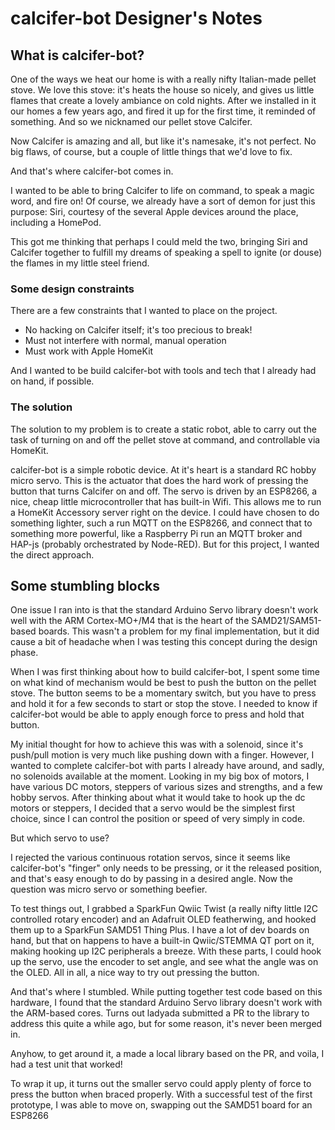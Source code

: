 # calcifer-bot Designer's Notes

## What is calcifer-bot?

One of the ways we heat our home is with a really nifty Italian-made pellet stove. We love this
stove: it's heats the house so nicely, and gives us little flames that create a lovely ambiance
on cold nights. After we installed in it our homes a few years ago, and fired it up for the first
time, it reminded of something. And so we nicknamed our pellet stove Calcifer.

Now Calcifer is amazing and all, but like it's namesake, it's not perfect. No big flaws, of course,
but a couple of little things that we'd love to fix.

And that's where calcifer-bot comes in.

I wanted to be able to bring Calcifer to life on command, to speak a magic word, and fire on!
Of course, we already have a sort of demon for just this purpose: Siri, courtesy of the several
Apple devices around the place, including a HomePod.

This got me thinking that perhaps I could meld the two, bringing Siri and Calcifer together to
fulfill my dreams of speaking a spell to ignite (or douse) the flames in my little steel friend.

### Some design constraints

There are a few constraints that I wanted to place on the project.

- No hacking on Calcifer itself; it's too precious to break!
- Must not interfere with normal, manual operation
- Must work with Apple HomeKit

And I wanted to be build calcifer-bot with tools and tech that I already had on hand, if possible. 

### The solution

The solution to my problem is to create a static robot, able to carry out the task of turning on and off
the pellet stove at command, and controllable via HomeKit.

calcifer-bot is a simple robotic device. At it's heart is a standard RC hobby micro servo. This is
the actuator that does the hard work of pressing the button that turns Calcifer on and off.
The servo is driven by an ESP8266, a nice, cheap little microcontroller that has built-in Wifi.
This allows me to run a HomeKit Accessory server right on the device. I could have chosen to do something
lighter, such a run MQTT on the ESP8266, and connect that to something more powerful, like a
Raspberry Pi run an MQTT broker and HAP-js (probably orchestrated by Node-RED). But for this project,
I wanted the direct approach.

## Some stumbling blocks

One issue I ran into is that the standard Arduino Servo library doesn't work well with the ARM Cortex-MO+/M4
that is the heart of the SAMD21/SAM51-based boards. This wasn't a problem for my final implementation, but
it did cause a bit of headache when I was testing this concept during the design phase.

When I was first thinking about how to build calcifer-bot, I spent some time on what kind of mechanism
would be best to push the button on the pellet stove. The button seems to be a momentary switch, but
you have to press and hold it for a few seconds to start or stop the stove. I needed to know if
calcifer-bot would be able to apply enough force to press and hold that button.

My initial thought for how to achieve this was with a solenoid, since it's push/pull motion is
very much like pushing down with a finger. However, I wanted to complete calcifer-bot with parts
I already have around, and sadly, no solenoids available at the moment. Looking in my big box
of motors, I have various DC motors, steppers of various sizes and strengths, and a few hobby servos.
After thinking about what it would take to hook up the dc motors or steppers, I decided that a servo
would be the simplest first choice, since I can control the position or speed of very simply in code.

But which servo to use?

I rejected the various continuous rotation servos, since it seems like calcifer-bot's "finger" only needs
to be pressing, or it the released position, and that's easy enough to do by passing in a desired angle.
Now the question was micro servo or something beefier.

To test things out, I grabbed a SparkFun Qwiic Twist (a really nifty little I2C controlled rotary encoder)
and an Adafruit OLED featherwing, and hooked them up to a SparkFun SAMD51 Thing Plus. I have a lot of
dev boards on hand, but that on happens to have a built-in Qwiic/STEMMA QT port on it, making hooking
up I2C peripherals a breeze. With these parts, I could hook up the servo, use the encoder to set angle,
and see what the angle was on the OLED. All in all, a nice way to try out pressing the button.

And that's where I stumbled. While putting together test code based on this hardware, I found that the
standard Arduino Servo library doesn't work with the ARM-based cores. Turns out ladyada submitted a PR
to the library to address this quite a while ago, but for some reason, it's never been merged in. 

Anyhow, to get around it, a made a local library based on the PR, and voila, I had a test unit that worked!

To wrap it up, it turns out the smaller servo could apply plenty of force to press the button when braced
properly. With a successful test of the first prototype, I was able to move on, swapping out the SAMD51
board for an ESP8266